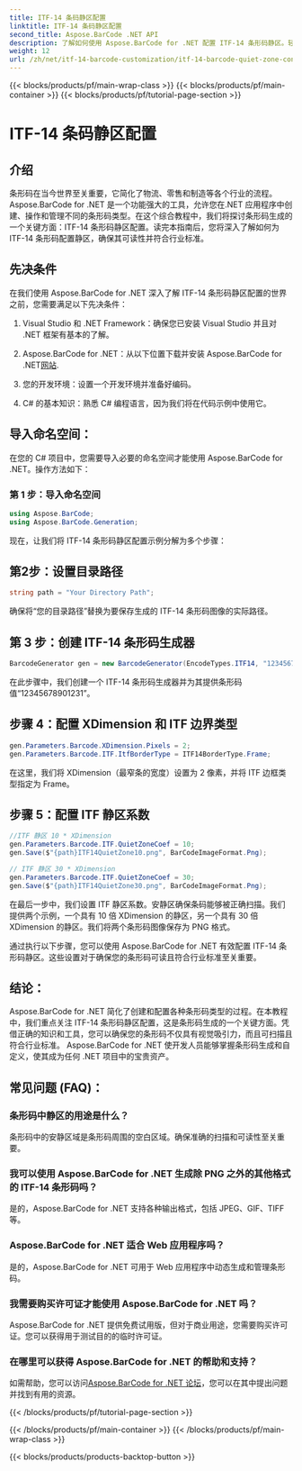 ```yaml
---
title: ITF-14 条码静区配置
linktitle: ITF-14 条码静区配置
second_title: Aspose.BarCode .NET API
description: 了解如何使用 Aspose.BarCode for .NET 配置 ITF-14 条形码静区。轻松确保可读性和合规性。
weight: 12
url: /zh/net/itf-14-barcode-customization/itf-14-barcode-quiet-zone-configuration/
---
```


{{< blocks/products/pf/main-wrap-class >}}
{{< blocks/products/pf/main-container >}}
{{< blocks/products/pf/tutorial-page-section >}}

# ITF-14 条码静区配置


## 介绍

条形码在当今世界至关重要，它简化了物流、零售和制造等各个行业的流程。 Aspose.BarCode for .NET 是一个功能强大的工具，允许您在.NET 应用程序中创建、操作和管理不同的条形码类型。在这个综合教程中，我们将探讨条形码生成的一个关键方面：ITF-14 条形码静区配置。读完本指南后，您将深入了解如何为 ITF-14 条形码配置静区，确保其可读性并符合行业标准。

## 先决条件

在我们使用 Aspose.BarCode for .NET 深入了解 ITF-14 条形码静区配置的世界之前，您需要满足以下先决条件：

1. Visual Studio 和 .NET Framework：确保您已安装 Visual Studio 并且对 .NET 框架有基本的了解。

2.  Aspose.BarCode for .NET：从以下位置下载并安装 Aspose.BarCode for .NET[网站](https://releases.aspose.com/barcode/net/).

3. 您的开发环境：设置一个开发环境并准备好编码。

4. C# 的基本知识：熟悉 C# 编程语言，因为我们将在代码示例中使用它。

## 导入命名空间：

在您的 C# 项目中，您需要导入必要的命名空间才能使用 Aspose.BarCode for .NET。操作方法如下：

### 第 1 步：导入命名空间

```csharp
using Aspose.BarCode;
using Aspose.BarCode.Generation;
```

现在，让我们将 ITF-14 条形码静区配置示例分解为多个步骤：

## 第2步：设置目录路径

```csharp
string path = "Your Directory Path";
```

确保将“您的目录路径”替换为要保存生成的 ITF-14 条形码图像的实际路径。

## 第 3 步：创建 ITF-14 条形码生成器

```csharp
BarcodeGenerator gen = new BarcodeGenerator(EncodeTypes.ITF14, "12345678901231");
```

在此步骤中，我们创建一个 ITF-14 条形码生成器并为其提供条形码值“12345678901231”。

## 步骤 4：配置 XDimension 和 ITF 边界类型

```csharp
gen.Parameters.Barcode.XDimension.Pixels = 2;
gen.Parameters.Barcode.ITF.ItfBorderType = ITF14BorderType.Frame;
```

在这里，我们将 XDimension（最窄条的宽度）设置为 2 像素，并将 ITF 边框类型指定为 Frame。

## 步骤 5：配置 ITF 静区系数

```csharp
//ITF 静区 10 * XDimension
gen.Parameters.Barcode.ITF.QuietZoneCoef = 10;
gen.Save($"{path}ITF14QuietZone10.png", BarCodeImageFormat.Png);

// ITF 静区 30 * XDimension
gen.Parameters.Barcode.ITF.QuietZoneCoef = 30;
gen.Save($"{path}ITF14QuietZone30.png", BarCodeImageFormat.Png);
```

在最后一步中，我们设置 ITF 静区系数。安静区确保条码能够被正确扫描。我们提供两个示例，一个具有 10 倍 XDimension 的静区，另一个具有 30 倍 XDimension 的静区。我们将两个条形码图像保存为 PNG 格式。

通过执行以下步骤，您可以使用 Aspose.BarCode for .NET 有效配置 ITF-14 条形码静区。这些设置对于确保您的条形码可读且符合行业标准至关重要。

## 结论：

Aspose.BarCode for .NET 简化了创建和配置各种条形码类型的过程。在本教程中，我们重点关注 ITF-14 条形码静区配置，这是条形码生成的一个关键方面。凭借正确的知识和工具，您可以确保您的条形码不仅具有视觉吸引力，而且可扫描且符合行业标准。 Aspose.BarCode for .NET 使开发人员能够掌握条形码生成和自定义，使其成为任何 .NET 项目中的宝贵资产。

## 常见问题 (FAQ)：

### 条形码中静区的用途是什么？
条形码中的安静区域是条形码周围的空白区域。确保准确的扫描和可读性至关重要。

### 我可以使用 Aspose.BarCode for .NET 生成除 PNG 之外的其他格式的 ITF-14 条形码吗？
是的，Aspose.BarCode for .NET 支持各种输出格式，包括 JPEG、GIF、TIFF 等。

### Aspose.BarCode for .NET 适合 Web 应用程序吗？
是的，Aspose.BarCode for .NET 可用于 Web 应用程序中动态生成和管理条形码。

### 我需要购买许可证才能使用 Aspose.BarCode for .NET 吗？
Aspose.BarCode for .NET 提供免费试用版，但对于商业用途，您需要购买许可证。您可以获得用于测试目的的临时许可证。

### 在哪里可以获得 Aspose.BarCode for .NET 的帮助和支持？
如需帮助，您可以访问[Aspose.BarCode for .NET 论坛](https://forum.aspose.com/c/barcode/13)，您可以在其中提出问题并找到有用的资源。


{{< /blocks/products/pf/tutorial-page-section >}}

{{< /blocks/products/pf/main-container >}}
{{< /blocks/products/pf/main-wrap-class >}}

{{< blocks/products/products-backtop-button >}}

